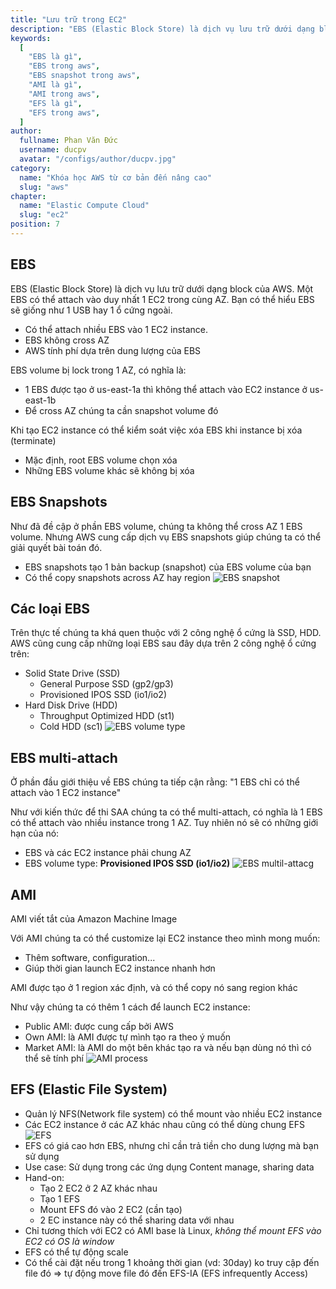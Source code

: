 ```yaml
---
title: "Lưu trữ trong EC2"
description: "EBS (Elastic Block Store) là dịch vụ lưu trữ dưới dạng block của AWS. Một EBS có thể attach vào duy nhất 1 EC2 trong cùng AZ. Bạn có thể hiểu EBS sẽ giống như 1 USB hay 1 ổ cứng ngoài."
keywords:
  [
    "EBS là gì",
    "EBS trong aws",
    "EBS snapshot trong aws",
    "AMI là gì",
    "AMI trong aws",
    "EFS là gì",
    "EFS trong aws",
  ]
author:
  fullname: Phan Văn Đức
  username: ducpv
  avatar: "/configs/author/ducpv.jpg"
category:
  name: "Khóa học AWS từ cơ bản đến nâng cao"
  slug: "aws"
chapter:
  name: "Elastic Compute Cloud"
  slug: "ec2"
position: 7
---
```


## EBS

EBS (Elastic Block Store) là dịch vụ lưu trữ dưới dạng block của AWS. Một EBS có thể attach vào duy nhất 1 EC2 trong cùng AZ. Bạn có thể hiểu EBS sẽ giống như 1 USB hay 1 ổ cứng ngoài.

- Có thể attach nhiều EBS vào 1 EC2 instance.
- EBS không cross AZ
- AWS tính phí dựa trên dung lượng của EBS

EBS volume bị lock trong 1 AZ, có nghĩa là:

- 1 EBS được tạo ở us-east-1a thì không thể attach vào EC2 instance ở us-east-1b
- Để cross AZ chúng ta cần snapshot volume đó

Khi tạo EC2 instance có thể kiểm soát việc xóa EBS khi instance bị xóa (terminate)

- Mặc định, root EBS volume chọn xóa
- Những EBS volume khác sẽ không bị xóa

## EBS Snapshots

Như đã đề cập ở phần EBS volume, chúng ta không thể cross AZ 1 EBS volume. Nhưng AWS cung cấp dịch vụ EBS snapshots giúp chúng ta có thể giải quyết bài toán đó.

- EBS snapshots tạo 1 bản backup (snapshot) của EBS volume của bạn
- Có thể copy snapshots across AZ hay region ![EBS snapshot](https://images.viblo.asia/618fe942-940b-43fa-9185-9b474bd25a4d.png)

## Các loại EBS

Trên thực tế chúng ta khá quen thuộc với 2 công nghệ ổ cứng là SSD, HDD. AWS cũng cung cấp những loại EBS sau đây dựa trên 2 công nghệ ổ cứng trên:

- Solid State Drive (SSD)
  - General Purpose SSD (gp2/gp3)
  - Provisioned IPOS SSD (io1/io2)
- Hard Disk Drive (HDD)
  - Throughput Optimized HDD (st1)
  - Cold HDD (sc1) ![EBS volume type](https://jayendrapatil.com/wp-content/uploads/2016/03/EBS_Volume_Types.png)

## EBS multi-attach

Ở phần đầu giới thiệu về EBS chúng ta tiếp cận rằng: "1 EBS chỉ có thể attach vào 1 EC2 instance"

Như với kiến thức để thi SAA chúng ta có thể multi-attach, có nghĩa là 1 EBS có thể attach vào nhiều instance trong 1 AZ. Tuy nhiên nó sẽ có những giới hạn của nó:

- EBS và các EC2 instance phải chung AZ
- EBS volume type: **Provisioned IPOS SSD (io1/io2)** ![EBS multil-attacg](https://images.viblo.asia/f9dd2497-f955-4081-90d6-2334aab37793.png)

## AMI

AMI viết tắt của Amazon Machine Image

Với AMI chúng ta có thể customize lại EC2 instance theo mình mong muốn:

- Thêm software, configuration...
- Giúp thời gian launch EC2 instance nhanh hơn

AMI được tạo ở 1 region xác định, và có thể copy nó sang region khác

Như vậy chúng ta có thêm 1 cách để launch EC2 instance:

- Public AMI: được cung cấp bởi AWS
- Own AMI: là AMI được tự mình tạo ra theo ý muốn
- Market AMI: là AMI do một bên khác tạo ra và nếu bạn dùng nó thì có thể sẽ tính phí ![AMI process](https://encrypted-tbn0.gstatic.com/images?q=tbn:ANd9GcT07WeeI1BwAmVizxnFHZdAx9idLlM_LHgZGQ&usqp=CAU)

## EFS (Elastic File System)

- Quản lý NFS(Network file system) có thể mount vào nhiều EC2 instance
- Các EC2 instance ở các AZ khác nhau cũng có thể dùng chung EFS ![EFS](https://images.viblo.asia/5ba45b52-bddb-4376-aa93-57176313b73b.png)
- EFS có giá cao hơn EBS, nhưng chỉ cần trả tiền cho dung lượng mà bạn sử dụng
- Use case: Sử dụng trong các ứng dụng Content manage, sharing data
- Hand-on:
  - Tạo 2 EC2 ở 2 AZ khác nhau
  - Tạo 1 EFS
  - Mount EFS đó vào 2 EC2 (cần tạo)
  - 2 EC instance này có thể sharing data với nhau
- Chỉ tương thích với EC2 có AMI base là Linux, _không thể mount EFS vào EC2 có OS là window_
- EFS có thể tự động scale
- Có thể cài đặt nếu trong 1 khoảng thời gian (vd: 30day) ko truy cập đến file đó => tự động move file đó đến EFS-IA (EFS infrequently Access)

